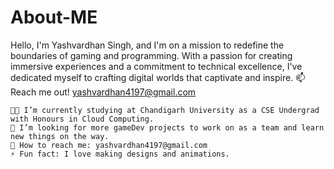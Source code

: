# About-ME
Hello, I'm Yashvardhan Singh, and I'm on a mission to redefine the boundaries of gaming and programming. With a passion for creating immersive experiences and a commitment to technical excellence, I've dedicated myself to crafting digital worlds that captivate and inspire.
📫 Reach me out!
yashvardhan4197@gmail.com	

    👨‍🎓 I’m currently studying at Chandigarh University as a CSE Undergrad with Honours in Cloud Computing.
    🤔 I’m looking for more gameDev projects to work on as a team and learn new things on the way.
    📧 How to reach me: yashvardhan4197@gmail.com
    ⚡ Fun fact: I love making designs and animations.
